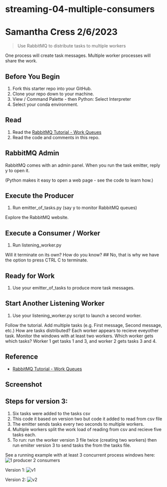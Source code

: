 # streaming-04-multiple-consumers
# Samantha Cress 2/6/2023

> Use RabbitMQ to distribute tasks to multiple workers

One process will create task messages. Multiple worker processes will share the work. 


## Before You Begin

1. Fork this starter repo into your GitHub.
1. Clone your repo down to your machine.
1. View / Command Palette - then Python: Select Interpreter
1. Select your conda environment. 

## Read

1. Read the [RabbitMQ Tutorial - Work Queues](https://www.rabbitmq.com/tutorials/tutorial-two-python.html)
1. Read the code and comments in this repo.

## RabbitMQ Admin 

RabbitMQ comes with an admin panel. When you run the task emitter, reply y to open it. 

(Python makes it easy to open a web page - see the code to learn how.)

## Execute the Producer

1. Run emitter_of_tasks.py (say y to monitor RabbitMQ queues)

Explore the RabbitMQ website.

## Execute a Consumer / Worker

1. Run listening_worker.py

Will it terminate on its own? How do you know? ## No, that is why we have the option to press CTRL C to terminate. 

## Ready for Work

1. Use your emitter_of_tasks to produce more task messages.

## Start Another Listening Worker 

1. Use your listening_worker.py script to launch a second worker. 

Follow the tutorial. 
Add multiple tasks (e.g. First message, Second message, etc.)
How are tasks distributed? Each worker appears to recieve eveyother task. 
Monitor the windows with at least two workers. 
Which worker gets which tasks? Worker 1 get tasks 1 and 3, and worker 2 gets tasks 3 and 4. 


## Reference

- [RabbitMQ Tutorial - Work Queues](https://www.rabbitmq.com/tutorials/tutorial-two-python.html)


## Screenshot

## Steps for version 3:
1. Six tasks were added to the tasks csv
2. This code it based on version two but code it added to read from csv file 
3. The emitter sends tasks every two seconds to multiple workers. 
4. Multiple workers split the work load of reading from csv and recieve five tasks each. 
5. To run: run the worker version 3 file twice (creating two workers) then run emiiter version 3 to send tasks the from the tasks file. 

See a running example with at least 3 concurrent process windows here:
![1 producer 2 consumers](https://user-images.githubusercontent.com/111606778/217388444-9ea52582-5538-4e47-8dbc-602d3634f4b7.png)

Version 1:
![v1](https://user-images.githubusercontent.com/111606778/217388520-b47a42ff-b92f-40f0-8f82-cd42694227c7.png)

Version 2: 
![v2](https://user-images.githubusercontent.com/111606778/217388554-37944642-cf2c-4398-86d2-302114fbc180.png)

